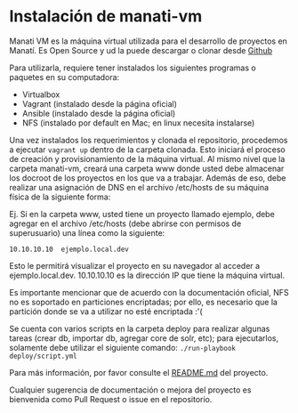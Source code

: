 # Instalación de manati-vm


Manati VM es la máquina virtual utilizada para el desarrollo de proyectos en Manatí. Es Open Source y ud la puede descargar o clonar desde [Github](https://github.com/manaticr/manati-vm)

Para utilizarla, requiere tener instalados los siguientes programas o paquetes en su computadora:

* Virtualbox
* Vagrant (instalado desde la página oficial)
* Ansible (instalado desde la página oficial)
* NFS (instalado por default en Mac; en linux necesita instalarse)

Una vez instalados los requerimientos y clonada el repositorio, procedemos a ejecutar `vagrant up` dentro de la carpeta clonada. Esto iniciará el proceso de creación y provisionamiento de la máquina virtual. Al mismo nivel que la carpeta manati-vm, creará una carpeta www donde usted debe almacenar los docroot de los proyectos en los que va a trabajar. Además de eso, debe realizar una asignación de DNS en el archivo /etc/hosts de su máquina física de la siguiente forma:

Ej. Si en la carpeta www, usted tiene un proyecto llamado ejemplo, debe agregar en el archivo /etc/hosts (debe abrirse con permisos de superusuario) una línea como la siguiente:

`10.10.10.10  ejemplo.local.dev`

Esto le permitirá visualizar el proyecto en su navegador al acceder a ejemplo.local.dev. 10.10.10.10 es la dirección IP que tiene la máquina virtual.

Es importante mencionar que de acuerdo con la documentación oficial, NFS no es soportado en particiones encriptadas; por ello, es necesario que la partición donde se va a utilizar no esté encriptada :'( 

Se cuenta con varios scripts en la carpeta deploy para realizar algunas tareas (crear db, importar db, agregar core de solr, etc); para ejecutarlos, solamente debe utilizar el siguiente comando:
`./run-playbook deploy/script.yml`

Para más información, por favor consulte el [README.md](https://github.com/ManatiCR/manati-vm/blob/master/README.md) del proyecto.

Cualquier sugerencia de documentación o mejora del proyecto es bienvenida como Pull Request o issue en el repositorio.